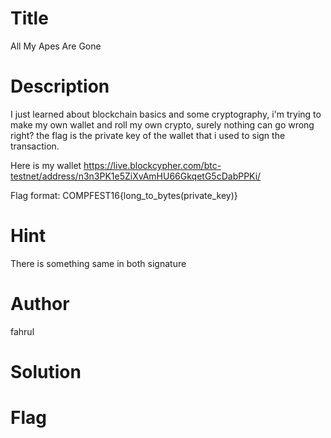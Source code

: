 # Title
All My Apes Are Gone

# Description
I just learned about blockchain basics and some cryptography, i'm trying to make my own wallet and roll my own crypto, surely nothing can go wrong right? the flag is the private key of the wallet that i used to sign the transaction.

Here is my wallet https://live.blockcypher.com/btc-testnet/address/n3n3PK1e5ZiXvAmHU66GkqetG5cDabPPKi/

Flag format: COMPFEST16{long_to_bytes(private_key)}

# Hint
There is something same in both signature

# Author
fahrul

# Solution


# Flag
